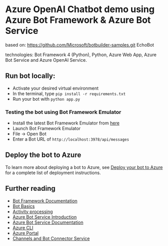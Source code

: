 ﻿# Azure OpenAI Chatbot demo using Azure Bot Framework & Azure Bot Service

based on: https://github.com/Microsoft/botbuilder-samples.git EchoBot

technologies: Bot Framework 4 (Python), Python, Azure Web App, Azure Bot Service and Azure OpenAI Service.


## Run bot locally:

- Activate your desired virtual environment
- In the terminal, type `pip install -r requirements.txt`
- Run your bot with `python app.py`

### Testing the bot using Bot Framework Emulator

- Install the latest Bot Framework Emulator from [here](https://github.com/Microsoft/BotFramework-Emulator/releases)
- Launch Bot Framework Emulator
- File -> Open Bot
- Enter a Bot URL of `http://localhost:3978/api/messages`

## Deploy the bot to Azure

To learn more about deploying a bot to Azure, see [Deploy your bot to Azure](https://aka.ms/azuredeployment) for a complete list of deployment instructions.


## Further reading

- [Bot Framework Documentation](https://docs.botframework.com)
- [Bot Basics](https://docs.microsoft.com/azure/bot-service/bot-builder-basics?view=azure-bot-service-4.0)
- [Activity processing](https://docs.microsoft.com/en-us/azure/bot-service/bot-builder-concept-activity-processing?view=azure-bot-service-4.0)
- [Azure Bot Service Introduction](https://docs.microsoft.com/azure/bot-service/bot-service-overview-introduction?view=azure-bot-service-4.0)
- [Azure Bot Service Documentation](https://docs.microsoft.com/azure/bot-service/?view=azure-bot-service-4.0)
- [Azure CLI](https://docs.microsoft.com/cli/azure/?view=azure-cli-latest)
- [Azure Portal](https://portal.azure.com)
- [Channels and Bot Connector Service](https://docs.microsoft.com/en-us/azure/bot-service/bot-concepts?view=azure-bot-service-4.0)

